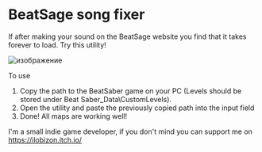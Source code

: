 # BeatSage song fixer
If after making your sound on the BeatSage website you find that it takes forever to load. Try this utility!

![изображение](https://github.com/IloBizon/BeatSageSongFixer/assets/125214208/f3fabc20-6d8d-42f0-9be7-160e3ebfa8c1)

To use
1. Copy the path to the BeatSaber game on your PC (Levels should be stored under Beat Saber_Data\CustomLevels).
2. Open the utility and paste the previously copied path into the input field
3. Done! All maps are working well!


I'm a small indie game developer, if you don't mind you can support me on https://ilobizon.itch.io/

